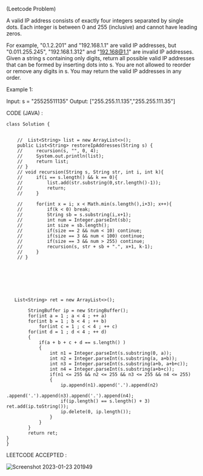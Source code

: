 (Leetcode Problem) 


A valid IP address consists of exactly four integers separated by single dots. Each integer is between 0 and 255 (inclusive) and cannot have leading zeros.

For example, "0.1.2.201" and "192.168.1.1" are valid IP addresses, but "0.011.255.245", "192.168.1.312" and "192.168@1.1" are invalid IP addresses.
Given a string s containing only digits, return all possible valid IP addresses that can be formed by inserting dots into s. You are not allowed to reorder or remove any digits in s. You may return the valid IP addresses in any order.

 

Example 1:

Input: s = "25525511135"
Output: ["255.255.11.135","255.255.111.35"]


CODE (JAVA) :

```
class Solution {
  

    //  List<String> list = new ArrayList<>();
    public List<String> restoreIpAddresses(String s) {
    //     recursion(s, "", 0, 4);
    //     System.out.println(list);
    //     return list;
    // }
    // void recursion(String s, String str, int i, int k){
    //     if(i == s.length() && k == 0){
    //         list.add(str.substring(0,str.length()-1));
    //         return;
    //     }
         
    //     for(int x = i; x < Math.min(s.length(),i+3); x++){
    //         if(k < 0) break;
    //         String sb = s.substring(i,x+1);
    //         int num = Integer.parseInt(sb);
    //         int size = sb.length();
    //         if(size == 2 && num < 10) continue;
    //         if(size == 3 && num < 100) continue;
    //         if(size == 3 && num > 255) continue;
    //         recursion(s, str + sb + ".", x+1, k-1);
    //     }
    // }







   List<String> ret = new ArrayList<>();
		
		StringBuffer ip = new StringBuffer();
		for(int a = 1 ; a < 4 ; ++ a)
		for(int b = 1 ; b < 4 ; ++ b)
	        for(int c = 1 ; c < 4 ; ++ c)
		for(int d = 1 ; d < 4 ; ++ d)
		{
			if(a + b + c + d == s.length() )
			{
				int n1 = Integer.parseInt(s.substring(0, a));
				int n2 = Integer.parseInt(s.substring(a, a+b));
				int n3 = Integer.parseInt(s.substring(a+b, a+b+c));
				int n4 = Integer.parseInt(s.substring(a+b+c));
				if(n1 <= 255 && n2 <= 255 && n3 <= 255 && n4 <= 255)
				{
					ip.append(n1).append('.').append(n2)
						.append('.').append(n3).append('.').append(n4);
					if(ip.length() == s.length() + 3) ret.add(ip.toString());
					ip.delete(0, ip.length());
				}
			}
		}
		return ret;
}
}

```
LEETCODE ACCEPTED :

![Screenshot 2023-01-23 201949](https://user-images.githubusercontent.com/73281015/214069616-b2a6a693-cbf1-48ed-95df-9d730f6138b6.png)
